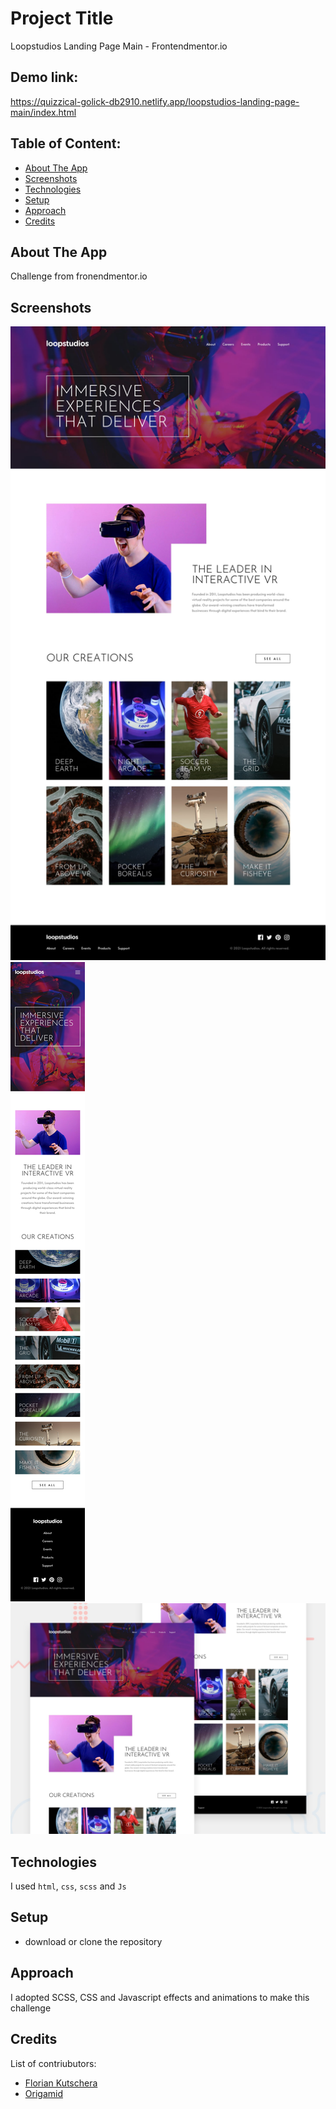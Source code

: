 # Project Title

Loopstudios Landing Page Main - Frontendmentor.io

## Demo link:

https://quizzical-golick-db2910.netlify.app/loopstudios-landing-page-main/index.html

## Table of Content:

- [About The App](#about-the-app)
- [Screenshots](#screenshots)
- [Technologies](#technologies)
- [Setup](#setup)
- [Approach](#approach)
- [Credits](#credits)

## About The App

Challenge from fronendmentor.io

## Screenshots

![](./design/desktop-design.jpg)
![](./design/mobile-design.jpg)
![](./design/desktop-preview.jpg)

## Technologies

I used `html`, `css`, `scss` and `Js`

## Setup

- download or clone the repository

## Approach

I adopted SCSS, CSS and Javascript effects and animations to make this challenge

## Credits

List of contriubutors:

- [Florian Kutschera](https://medium.com/@Florian/freebie-google-material-design-shadow-helper-2a0501295a2d#.wyvbmcq10)
- [Origamid](https://www.origamid.com/projetos/css-grid-layout-guia-completo/)
